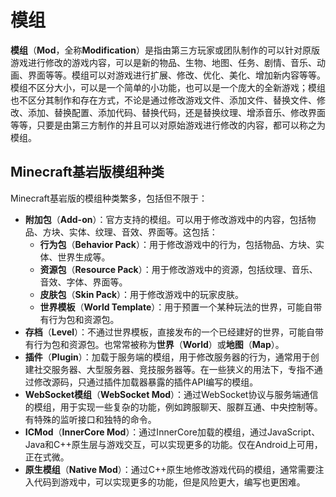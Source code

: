 # 模组

**模组**（**Mod**，全称**Modification**）是指由第三方玩家或团队制作的可以针对原版游戏进行修改的游戏内容，可以是新的物品、生物、地图、任务、剧情、音乐、动画、界面等等。模组可以对游戏进行扩展、修改、优化、美化、增加新内容等等。模组不区分大小，可以是一个简单的小功能，也可以是一个庞大的全新游戏；模组也不区分其制作和存在方式，不论是通过修改游戏文件、添加文件、替换文件、修改、添加、替换配置、添加代码、替换代码，还是替换纹理、增添音乐、修改界面等等，只要是由第三方制作的并且可以对原始游戏进行修改的内容，都可以称之为模组。

## Minecraft基岩版模组种类

Minecraft基岩版的模组种类繁多，包括但不限于：

- **附加包**（**Add-on**）：官方支持的模组。可以用于修改游戏中的内容，包括物品、方块、实体、纹理、音效、界面等。这包括：
    - **行为包**（**Behavior Pack**）：用于修改游戏中的行为，包括物品、方块、实体、世界生成等。
    - **资源包**（**Resource Pack**）：用于修改游戏中的资源，包括纹理、音乐、音效、字体、界面等。
    - **皮肤包**（**Skin Pack**）：用于修改游戏中的玩家皮肤。
    - **世界模板**（**World Template**）：用于预置一个某种玩法的世界，可能自带有行为包和资源包。
- **存档**（**Level**）：不通过世界模板，直接发布的一个已经建好的世界，可能自带有行为包和资源包。也常常被称为**世界**（**World**）或**地图**（**Map**）。
- **插件**（**Plugin**）：加载于服务端的模组，用于修改服务器的行为，通常用于创建社交服务器、大型服务器、竞技服务器等。在一些狭义的用法下，专指不通过修改源码，只通过插件加载器暴露的插件API编写的模组。
- **WebSocket模组**（**WebSocket Mod**）：通过WebSocket协议与服务端通信的模组，用于实现一些复杂的功能，例如跨服聊天、服群互通、中央控制等。有特殊的监听接口和独特的命令。
- **ICMod**（**InnerCore Mod**）：通过InnerCore加载的模组，通过JavaScript、Java和C++原生层与游戏交互，可以实现更多的功能。仅在Android上可用，正在式微。
- **原生模组**（**Native Mod**）：通过C++原生地修改游戏代码的模组，通常需要注入代码到游戏中，可以实现更多的功能，但是风险更大，编写也更困难。